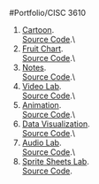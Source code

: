 #Portfolio/CISC 3610

1) [Cartoon](https://landydera.github.io/CISC3610_Cartoon/Cartoon.html).\
   [Source Code](https://github.com/Landydera/CISC3610_Cartoon/blob/main/Cartoon.html).\
2) [Fruit Chart](https://landydera.github.io/CISC3610_FruitChart/FruitChart.html).\
   [Source Code](https://github.com/Landydera/CISC3610_FruitChart/blob/main/FruitChart.html).\
3) [Notes](https://landydera.github.io/CISC3610_LabNotes/note.html).\
   [Source Code](https://github.com/Landydera/CISC3610_LabNotes).\
4) [Video Lab](https://landydera.github.io/VideoLab/video.html).\
   [Source Code](https://github.com/Landydera/VideoLab/blob/main/video.html).\
5) [Animation](https://landydera.github.io/IslandeDerazin_Portfolio/Anime.html).\
   [Source Code](https://github.com/Landydera/IslandeDerazin_Portfolio).\
6) [Data Visualization](https://landydera.github.io/IslandeDerazin_Portfolio/dataVisual.html).\
   [Source Code](https://github.com/Landydera/IslandeDerazin_Portfolio).\
7) [Audio Lab](https://landydera.github.io/IslandeDerazin_Portfolio/audio.html).\
   [Source Code](https://github.com/Landydera/IslandeDerazin_Portfolio).\
8) [Sprite Sheets Lab](https://landydera.github.io/IslandeDerazin_Portfolio/spritesheetLab.html).\
   [Source Code](https://github.com/Landydera/IslandeDerazin_Portfolio/blob/main/spritesheetLab.html).
 


